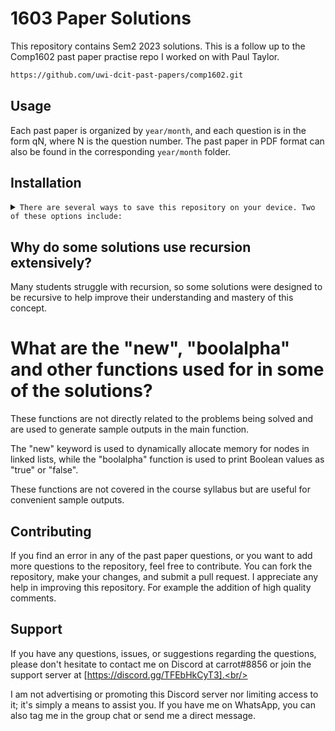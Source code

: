 # 1603 Paper Solutions

This repository contains Sem2 2023 solutions. This is a follow up to the Comp1602 past paper practise repo I worked on with Paul Taylor.

```sh
https://github.com/uwi-dcit-past-papers/comp1602.git
```

## Usage

Each past paper is organized by `year/month`, and each question is in the form qN, where N is the question number. The past paper in PDF format can also be found in the corresponding `year/month` folder.

## Installation

<details>
<summary>
  <code>There are several ways to save this repository on your device. Two of these options include:</code>
</summary>

-   [Downloading repository as ZIP](https://github.com/uwi-dcit-past-papers/1603-Past-Papers/archive/refs/heads/master.zip)
-   Running the following command in a terminal, provided the [GitHub CLI](https://cli.github.com/) has been previously installed:

```sh
git clone https://github.com/uwi-dcit-past-papers/1603-Past-Papers.git
```

</details>

## Why do some solutions use recursion extensively?

Many students struggle with recursion, so some solutions were designed to be recursive to help improve their understanding and mastery of this concept.

# What are the "new", "boolalpha" and other functions used for in some of the solutions?

These functions are not directly related to the problems being solved and are used to generate sample outputs in the main function. <br/>

The "new" keyword is used to dynamically allocate memory for nodes in linked lists, while the "boolalpha" function is used to print Boolean values as "true" or "false". <br/>

These functions are not covered in the course syllabus but are useful for convenient sample outputs.

## Contributing

If you find an error in any of the past paper questions, or you want to add more questions to the repository, feel free to contribute. You can fork the repository, make your changes, and submit a pull request. I appreciate any help in improving this repository. For example the addition of high quality comments.

## Support

If you have any questions, issues, or suggestions regarding the questions, please don't hesitate to contact me on Discord at carrot#8856 or join the support server at [https://discord.gg/TFEbHkCyT3].<br/>

I am not advertising or promoting this Discord server nor limiting access to it; it's simply a means to assist you. If you have me on WhatsApp, you can also tag me in the group chat or send me a direct message.
